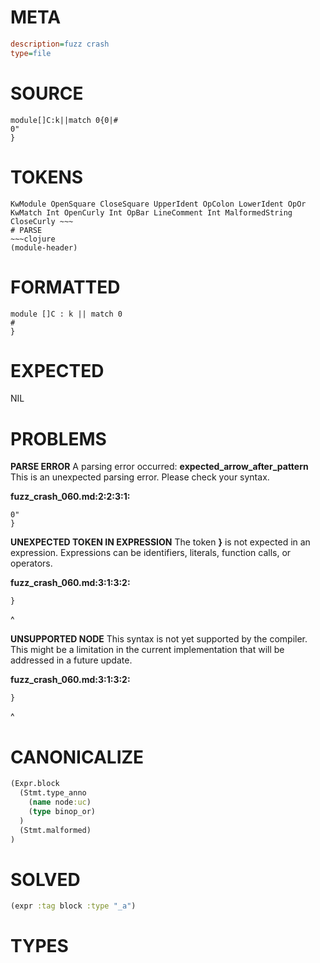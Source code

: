 # META
~~~ini
description=fuzz crash
type=file
~~~
# SOURCE
~~~roc
module[]C:k||match 0{0|#
0"
}
~~~
# TOKENS
~~~text
KwModule OpenSquare CloseSquare UpperIdent OpColon LowerIdent OpOr KwMatch Int OpenCurly Int OpBar LineComment Int MalformedString CloseCurly ~~~
# PARSE
~~~clojure
(module-header)
~~~
# FORMATTED
~~~roc
module []C : k || match 0
#
}
~~~
# EXPECTED
NIL
# PROBLEMS
**PARSE ERROR**
A parsing error occurred: **expected_arrow_after_pattern**
This is an unexpected parsing error. Please check your syntax.

**fuzz_crash_060.md:2:2:3:1:**
```roc
0"
}
```


**UNEXPECTED TOKEN IN EXPRESSION**
The token **}** is not expected in an expression.
Expressions can be identifiers, literals, function calls, or operators.

**fuzz_crash_060.md:3:1:3:2:**
```roc
}
```
^


**UNSUPPORTED NODE**
This syntax is not yet supported by the compiler.
This might be a limitation in the current implementation that will be addressed in a future update.

**fuzz_crash_060.md:3:1:3:2:**
```roc
}
```
^


# CANONICALIZE
~~~clojure
(Expr.block
  (Stmt.type_anno
    (name node:uc)
    (type binop_or)
  )
  (Stmt.malformed)
)
~~~
# SOLVED
~~~clojure
(expr :tag block :type "_a")
~~~
# TYPES
~~~roc
~~~
